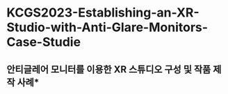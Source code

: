 # KCGS2023-Establishing-an-XR-Studio-with-Anti-Glare-Monitors-Case-Studie

## 안티글레어 모니터를 이용한 XR 스튜디오 구성 및 작품 제작 사례*

 
